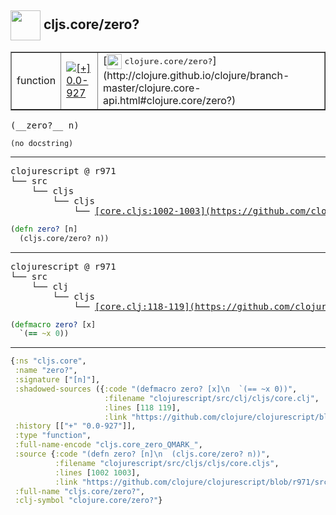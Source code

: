 ## <img width="48px" valign="middle" src="http://i.imgur.com/Hi20huC.png"> cljs.core/zero?

 <table border="1">
<tr>
<td>function</td>
<td><a href="https://github.com/cljsinfo/api-refs/tree/0.0-927"><img valign="middle" alt="[+] 0.0-927" src="https://img.shields.io/badge/+-0.0--927-lightgrey.svg"></a> </td>
<td>
[<img height="24px" valign="middle" src="http://i.imgur.com/1GjPKvB.png"> <samp>clojure.core/zero?</samp>](http://clojure.github.io/clojure/branch-master/clojure.core-api.html#clojure.core/zero?)
</td>
</tr>
</table>

 <samp>
(__zero?__ n)<br>
</samp>

```
(no docstring)
```

---

 <pre>
clojurescript @ r971
└── src
    └── cljs
        └── cljs
            └── <ins>[core.cljs:1002-1003](https://github.com/clojure/clojurescript/blob/r971/src/cljs/cljs/core.cljs#L1002-L1003)</ins>
</pre>

```clj
(defn zero? [n]
  (cljs.core/zero? n))
```


---

 <pre>
clojurescript @ r971
└── src
    └── clj
        └── cljs
            └── <ins>[core.clj:118-119](https://github.com/clojure/clojurescript/blob/r971/src/clj/cljs/core.clj#L118-L119)</ins>
</pre>

```clj
(defmacro zero? [x]
  `(== ~x 0))
```

---

```clj
{:ns "cljs.core",
 :name "zero?",
 :signature ["[n]"],
 :shadowed-sources ({:code "(defmacro zero? [x]\n  `(== ~x 0))",
                     :filename "clojurescript/src/clj/cljs/core.clj",
                     :lines [118 119],
                     :link "https://github.com/clojure/clojurescript/blob/r971/src/clj/cljs/core.clj#L118-L119"}),
 :history [["+" "0.0-927"]],
 :type "function",
 :full-name-encode "cljs.core_zero_QMARK_",
 :source {:code "(defn zero? [n]\n  (cljs.core/zero? n))",
          :filename "clojurescript/src/cljs/cljs/core.cljs",
          :lines [1002 1003],
          :link "https://github.com/clojure/clojurescript/blob/r971/src/cljs/cljs/core.cljs#L1002-L1003"},
 :full-name "cljs.core/zero?",
 :clj-symbol "clojure.core/zero?"}

```
